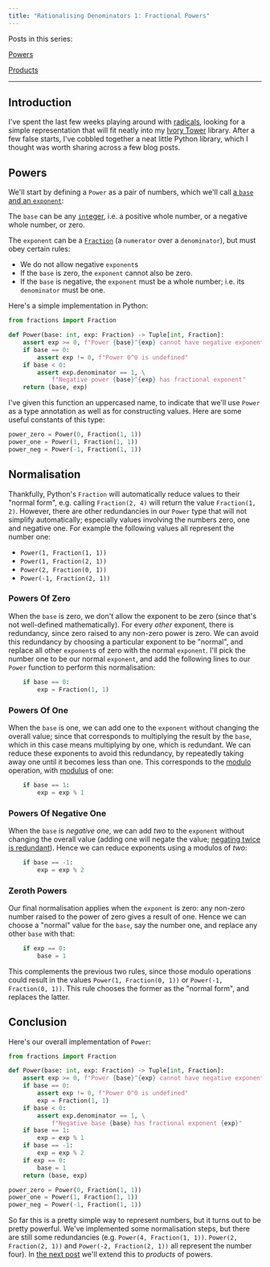 ```yaml
---
title: "Rationalising Denominators 1: Fractional Powers"
---
```


Posts in this series:

[Powers](/blog/2024-11-03-rationalising_denominators_1_powers.html)

[Products](/blog/2024-11-05-rationalising_denominators_2_products.html)

---

## Introduction ##

I've spent the last few weeks playing around with
[radicals](https://en.wikipedia.org/wiki/Solution_in_radicals), looking for a
simple representation that will fit neatly into my
[Ivory Tower](/projects/ivory) library. After a few false starts,
I've cobbled together a neat little Python library, which I thought was worth
sharing across a few blog posts.

## Powers ##

We'll start by defining a `Power` as a pair of numbers, which we'll call
[a `base` and an `exponent`](https://en.wikipedia.org/wiki/Exponentiation):

The `base` can be any [`int`eger](https://en.wikipedia.org/wiki/Integer), i.e. a
positive whole number, or a negative whole number, or zero.

The `exponent` can be a [`Fraction`](https://en.wikipedia.org/wiki/Fraction) (a
`numerator` over a `denominator`), but must obey certain rules:

 - We do not allow negative `exponent`s
 - If the `base` is zero, the `exponent` cannot also be zero.
 - If the `base` is negative, the `exponent` must be a whole number; i.e. its
   `denominator` must be one.

Here's a simple implementation in Python:

```python
from fractions import Fraction

def Power(base: int, exp: Fraction) -> Tuple[int, Fraction]:
    assert exp >= 0, f"Power {base}^{exp} cannot have negative exponent"
    if base == 0:
        assert exp != 0, f"Power 0^0 is undefined"
    if base < 0:
        assert exp.denominator == 1, \
            f"Negative power {base}^{exp} has fractional exponent"
    return (base, exp)
```

I've given this function an uppercased name, to indicate that we'll use `Power`
as a type annotation as well as for constructing values. Here are some useful
constants of this type:

```python
power_zero = Power(0, Fraction(1, 1))
power_one = Power(1, Fraction(1, 1))
power_neg = Power(-1, Fraction(1, 1))
```

## Normalisation ##

Thankfully, Python's `Fraction` will automatically reduce values to their
"normal form", e.g. calling `Fraction(2, 4)` will return the value
`Fraction(1, 2)`. However, there are other redundancies in our `Power` type that
will not simplify automatically; especially values involving the numbers zero,
one and negative one. For example the following values all represent the number
one:

 - `Power(1, Fraction(1, 1))`
 - `Power(1, Fraction(2, 1))`
 - `Power(2, Fraction(0, 1))`
 - `Power(-1, Fraction(2, 1))`

### Powers Of Zero ###

When the `base` is zero, we don't allow the exponent to be zero (since that's
not well-defined mathematically). For every *other* exponent, there is
redundancy, since zero raised to any non-zero power is zero. We can avoid this
redundancy by choosing a particular exponent to be "normal", and replace all
other `exponent`s of zero with the normal `exponent`. I'll pick the number one
to be our normal `exponent`, and add the following lines to our `Power`
function to perform this normalisation:

```python
    if base == 0:
        exp = Fraction(1, 1)
```

### Powers Of One ###

When the `base` is one, we can add one to the `exponent` without changing the
overall value; since that corresponds to multiplying the result by the `base`,
which in this case means multiplying by one, which is redundant. We can reduce
these exponents to avoid this redundancy, by repeatedly taking away one until it
becomes less than one. This corresponds to the
[modulo](https://en.wikipedia.org/wiki/Modulo) operation, with
[modulus](https://en.wikipedia.org/wiki/Modular_arithmetic#Congruence) of one:

```python
    if base == 1:
        exp = exp % 1
```

### Powers Of Negative One ###

When the `base` is *negative one*, we can add *two* to the `exponent` without
changing the overall value (adding one will negate the value; [negating twice is
redundant](https://en.wikipedia.org/wiki/Involution_(mathematics))). Hence we
can reduce exponents using a modulos of *two*:

```python
    if base == -1:
        exp = exp % 2
```

### Zeroth Powers ###

Our final normalisation applies when the `exponent` is zero: any non-zero number
raised to the power of zero gives a result of one. Hence we can choose a
"normal" value for the `base`, say the number one, and replace any other `base`
with that:

```python
    if exp == 0:
        base = 1
```

This complements the previous two rules, since those modulo operations could
result in the values `Power(1, Fraction(0, 1))` or
`Power(-1, Fraction(0, 1))`. This rule chooses the former as the "normal form",
and replaces the latter.

## Conclusion ##

Here's our overall implementation of `Power`:

```python
from fractions import Fraction

def Power(base: int, exp: Fraction) -> Tuple[int, Fraction]:
    assert exp >= 0, f"Power {base}^{exp} cannot have negative exponent"
    if base == 0:
        assert exp != 0, f"Power 0^0 is undefined"
        exp = Fraction(1, 1)
    if base < 0:
        assert exp.denominator == 1, \
            f"Negative base {base} has fractional exponent {exp}"
    if base == 1:
        exp = exp % 1
    if base == -1:
        exp = exp % 2
    if exp == 0:
        base = 1
    return (base, exp)

power_zero = Power(0, Fraction(1, 1))
power_one = Power(1, Fraction(1, 1))
power_neg = Power(-1, Fraction(1, 1))
```

So far this is a pretty simple way to represent numbers, but it turns out to be
pretty powerful. We've implemented some normalisation steps, but there are still
some redundancies (e.g. `Power(4, Fraction(1, 1))`. `Power(2, Fraction(2, 1))`
and `Power(-2, Fraction(2, 1))` all represent the number four). In
[the next post](/blog/2024-11-05-rationalising_denominators_2_products.html)
we'll extend this to *products* of powers.
